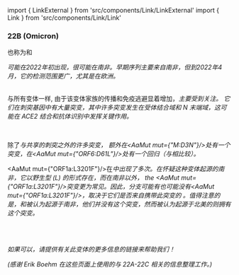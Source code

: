 import { LinkExternal } from 'src/components/Link/LinkExternal'
import { Link } from 'src/components/Link/Link'




<MdxContent filepath="VoCHeader.md'" />

### 22B (Omicron)
也称为<Lin name="BA.5" />和<Who name="Omicron" />

<MdxContent filepath="OmicronHeader.md'" />

<Var name="22B (Omicron)"/> 可能在2022年初出现，很可能在南非。早期序列主要来自南非，但到2022年4月，它的检测范围更广，尤其是在欧洲。
<br/><br/>

与所有<Who name="Omicron" />变体一样, 由于该变体家族的传播和免疫逃避显着增加，<Var name="22B (Omicron)" prefix=""/>主要受到关注。 它们在刺突基因中有大量突变，其中许多突变发生在受体结合域和 N 末端域，这可能在 ACE2 结合和抗体识别中发挥关键作用。
<br/>

<MdxContent filepath="clusters/22A22B_Spike.md'" />
<br/>

除了<Var name="22B (Omicron)" prefix=""/>与<Var name="21L (Omicron)" prefix=""/>共享的刺突之外的许多突变， <Var name="22B (Omicron)" prefix=""/>额外在<AaMut mut={"M:D3N"}/>处有一个突变，在<AaMut mut={"ORF6:D61L"}/>处有一个回归（与<Var name="21L (Omicron)" prefix=""/>相比较）。

<AaMut mut={"ORF1a:L3201F"}/>在<Var name="21L (Omicron)" prefix=""/>中出现了多次。在怀疑这种变体起源的南非，它以野生型 (L) 的形式存在，而在南非以外， the <AaMut mut={"ORF1a:L3201F"}/>突变更为常见。因此，分支<Var name="21L (Omicron)" prefix=""/>可能有也可能没有<AaMut mut={"ORF1a:L3201F"}/>，取决于它们是否来自携带此突变的 <Var name="21L (Omicron)" prefix=""/>。值得注意的是，<Var name="22A (Omicron)" prefix=""/>和<Var name="22B (Omicron)" prefix=""/>被认为起源于南非，他们<i>并没有</i>这个突变，然而被认为起源于北美的<Var name="22C (Omicron)" prefix=""/>则拥有这个突变。

<br/><br/>

_如果可以，请提供有关此变体的更多信息的链接来帮助我们！_

_(感谢 Erik Boehm 在这些页面上使用的与 22A-22C 相关的信息整理工作。)_